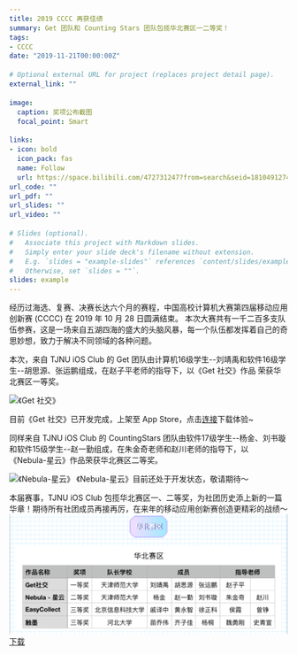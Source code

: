 ```yaml
---
title: 2019 CCCC 再获佳绩
summary: Get 团队和 Counting Stars 团队包揽华北赛区一二等奖！
tags:
- CCCC
date: "2019-11-21T00:00:00Z"

# Optional external URL for project (replaces project detail page).
external_link: ""

image:
  caption: 奖项公布截图
  focal_point: Smart

links:
- icon: bold
  icon_pack: fas
  name: Follow
  url: https://space.bilibili.com/472731247?from=search&seid=18104912749018562379
url_code: ""
url_pdf: ""
url_slides: ""
url_video: ""

# Slides (optional).
#   Associate this project with Markdown slides.
#   Simply enter your slide deck's filename without extension.
#   E.g. `slides = "example-slides"` references `content/slides/example-slides.md`.
#   Otherwise, set `slides = ""`.
slides: example
---
```

经历过海选、复赛、决赛长达六个月的赛程，中国高校计算机大赛第四届移动应用创新赛 (CCCC) 在 2019 年 10 月 28 日圆满结束。
本次大赛共有一千二百多支队伍参赛，这是一场来自五湖四海的盛大的头脑风暴，每一个队伍都发挥着自己的奇思妙想，致力于解决不同领域的各种问题。

本次，来自 TJNU iOS Club 的 Get 团队由计算机16级学生--刘靖禹和软件16级学生--胡思源、张运鹏组成，在赵子平老师的指导下，以《Get 社交》作品
荣获华北赛区一等奖。

![《Get 社交》](https://s2.ax1x.com/2019/11/25/MvgpMn.png)

目前《Get 社交》已开发完成，上架至 App Store，点击[连接](https://apps.apple.com/cn/app/get%E7%A4%BE%E4%BA%A4/id1439169281)下载体验~

同样来自 TJNU iOS Club 的 CountingStars 团队由软件17级学生--杨金、刘书璇和软件15级学生--赵一勤组成，在朱金奇老师和赵川老师的指导下，以
《Nebula-星云》作品荣获华北赛区二等奖。

![《Nebula-星云》](https://s2.ax1x.com/2019/11/25/Mvy4oD.png)
《Nebula-星云》目前还处于开发状态，敬请期待～

本届赛事，TJNU iOS Club 包揽华北赛区一、二等奖，为社团历史添上新的一篇华章！期待所有社团成员再接再厉，在来年的移动应用创新赛创造更精彩的战绩～
![战绩](featured.png)
[下载](https://www.yuque.com/tjnu-ios-club/cagf7u/44585)
